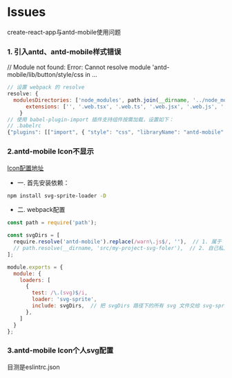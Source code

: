 # Issues
create-react-app与antd-mobile使用问题

### 1. 引入antd、antd-mobile样式错误 

// Module not found: Error: Cannot resolve module 'antd-mobile/lib/button/style/css in ...
```javaScript
// 设置 webpack 的 resolve
resolve: {
  modulesDirectories: ['node_modules', path.join(__dirname, '../node_modules')], // 可以省略这句话
      extensions: ['', '.web.tsx', '.web.ts', '.web.jsx', '.web.js', '.ts', '.tsx', '.js', '.jsx', '.json'],
    }
// 使用 babel-plugin-import 插件支持组件按需加载，设置如下：
// .babelrc
{"plugins": [["import", { "style": "css", "libraryName": "antd-mobile" }]]}
```

### 2.antd-mobile Icon不显示
[Icon配置地址](https://mobile.ant.design/components/icon#%E5%A6%82%E4%BD%95%E4%BD%BF%E7%94%A8-(WEB-%E7%89%88))
- 一. 首先安装依赖：
```bash
npm install svg-sprite-loader -D
```
- 二. webpack配置
```JavaScript
const path = require('path');

const svgDirs = [
  require.resolve('antd-mobile').replace(/warn\.js$/, ''),  // 1. 属于 antd-mobile 内置 svg 文件
  // path.resolve(__dirname, 'src/my-project-svg-foler'),  // 2. 自己私人的 svg 存放目录
];

module.exports = {
  module: {
    loaders: [
      {
        test: /\.(svg)$/i,
        loader: 'svg-sprite',
        include: svgDirs,  // 把 svgDirs 路径下的所有 svg 文件交给 svg-sprite-loader 插件处理
      },
    ]
  }
};
```

### 3.antd-mobile Icon个人svg配置
目测是eslintrc.json
